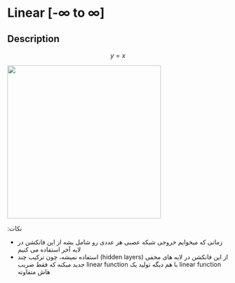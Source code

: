 # Linear [-∞ to ∞]

## Description

$$
y = x
$$

<img src="image1.jpg" style="width:3.64178in" />

<span dir="rtl">نکات:</span>

- <span dir="rtl">زمانی که میخوایم خروجی شبکه عصبی هر عددی رو شامل بشه از این فانکشن در لایه آخر استفاده می کنیم</span>
- <span dir="rtl">از این فانکشن در لایه های مخفی (hidden layers) استفاده نمیشه، چون ترکیب چند linear function با هم دیگه تولید یک linear function جدید میکنه که فقط ضریب هاش متفاوته</span>
